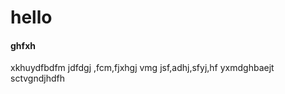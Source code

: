 # hello 

#### ghfxh

xkhuydfbdfm jdfdgj ,fcm,fjxhgj vmg jsf,adhj,sfyj,hf yxmdghbaejt sctvgndjhdfh 
